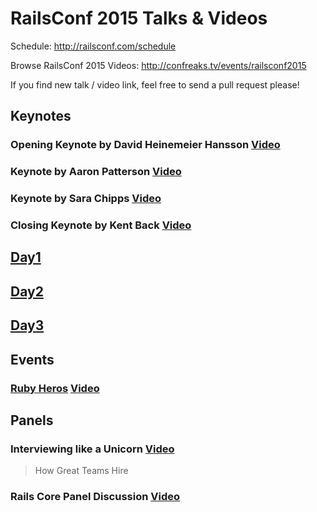 # RailsConf 2015 Talks & Videos

Schedule: http://railsconf.com/schedule

Browse RailsConf 2015 Videos: http://confreaks.tv/events/railsconf2015

If you find new talk / video link, feel free to send a pull request please!

## Keynotes

### Opening Keynote by David Heinemeier Hansson [Video](https://www.youtube.com/watch?v=KJVTM7mE1Cc)

### Keynote by Aaron Patterson [Video](https://www.youtube.com/watch?v=B3gYklsN9uc)

### Keynote by Sara Chipps [Video](https://www.youtube.com/watch?v=_OOZfod2rC4)

### Closing Keynote by Kent Back [Video](http://confreaks.tv/videos/railsconf2015-closing-keynote)

## [Day1](/day1.md)

## [Day2](/day2.md)

## [Day3](/day3.md)

## Events

### [Ruby Heros](https://speakerdeck.com/olivierlacan/ruby-heroes-2015) [Video](https://www.youtube.com/watch?v=3bcBNsec-Aw)

## Panels

### Interviewing like a Unicorn [Video](https://www.youtube.com/watch?v=V5b65sHieUw)
> How Great Teams Hire

### Rails Core Panel Discussion [Video](https://www.youtube.com/watch?v=PdUj8HoH_eA)
